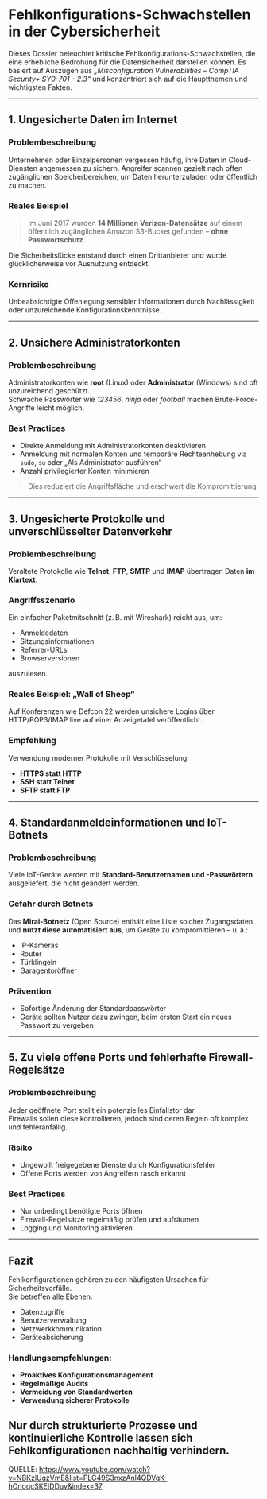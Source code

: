 # Fehlkonfigurations-Schwachstellen in der Cybersicherheit

Dieses Dossier beleuchtet kritische Fehlkonfigurations-Schwachstellen, die eine erhebliche Bedrohung für die Datensicherheit darstellen können. Es basiert auf Auszügen aus *„Misconfiguration Vulnerabilities – CompTIA Security+ SY0-701 – 2.3“* und konzentriert sich auf die Hauptthemen und wichtigsten Fakten.

---

## 1. Ungesicherte Daten im Internet

### Problembeschreibung

Unternehmen oder Einzelpersonen vergessen häufig, ihre Daten in Cloud-Diensten angemessen zu sichern. Angreifer scannen gezielt nach offen zugänglichen Speicherbereichen, um Daten herunterzuladen oder öffentlich zu machen.

### Reales Beispiel

> Im Juni 2017 wurden **14 Millionen Verizon-Datensätze** auf einem öffentlich zugänglichen Amazon S3-Bucket gefunden – **ohne Passwortschutz**.

Die Sicherheitslücke entstand durch einen Drittanbieter und wurde glücklicherweise vor Ausnutzung entdeckt.

### Kernrisiko

Unbeabsichtigte Offenlegung sensibler Informationen durch Nachlässigkeit oder unzureichende Konfigurationskenntnisse.

---

## 2. Unsichere Administratorkonten

### Problembeschreibung

Administratorkonten wie **root** (Linux) oder **Administrator** (Windows) sind oft unzureichend geschützt.  
Schwache Passwörter wie *123456*, *ninja* oder *football* machen Brute-Force-Angriffe leicht möglich.

### Best Practices

- Direkte Anmeldung mit Administratorkonten deaktivieren
- Anmeldung mit normalen Konten und temporäre Rechteanhebung via `sudo`, `su` oder „Als Administrator ausführen“
- Anzahl privilegierter Konten minimieren

> Dies reduziert die Angriffsfläche und erschwert die Kompromittierung.

---

## 3. Ungesicherte Protokolle und unverschlüsselter Datenverkehr

### Problembeschreibung

Veraltete Protokolle wie **Telnet**, **FTP**, **SMTP** und **IMAP** übertragen Daten **im Klartext**.

### Angriffsszenario

Ein einfacher Paketmitschnitt (z. B. mit Wireshark) reicht aus, um:

- Anmeldedaten
- Sitzungsinformationen
- Referrer-URLs
- Browserversionen

auszulesen.

### Reales Beispiel: „Wall of Sheep“

Auf Konferenzen wie Defcon 22 werden unsichere Logins über HTTP/POP3/IMAP live auf einer Anzeigetafel veröffentlicht.

### Empfehlung

Verwendung moderner Protokolle mit Verschlüsselung:

- **HTTPS statt HTTP**
- **SSH statt Telnet**
- **SFTP statt FTP**

---

## 4. Standardanmeldeinformationen und IoT-Botnets

### Problembeschreibung

Viele IoT-Geräte werden mit **Standard-Benutzernamen und -Passwörtern** ausgeliefert, die nicht geändert werden.

### Gefahr durch Botnets

Das **Mirai-Botnetz** (Open Source) enthält eine Liste solcher Zugangsdaten und **nutzt diese automatisiert aus**, um Geräte zu kompromittieren – u. a.:

- IP-Kameras
- Router
- Türklingeln
- Garagentoröffner

### Prävention

- Sofortige Änderung der Standardpasswörter
- Geräte sollten Nutzer dazu zwingen, beim ersten Start ein neues Passwort zu vergeben

---

## 5. Zu viele offene Ports und fehlerhafte Firewall-Regelsätze

### Problembeschreibung

Jeder geöffnete Port stellt ein potenzielles Einfallstor dar.  
Firewalls sollen diese kontrollieren, jedoch sind deren Regeln oft komplex und fehleranfällig.

### Risiko

- Ungewollt freigegebene Dienste durch Konfigurationsfehler
- Offene Ports werden von Angreifern rasch erkannt

### Best Practices

- Nur unbedingt benötigte Ports öffnen
- Firewall-Regelsätze regelmäßig prüfen und aufräumen
- Logging und Monitoring aktivieren

---

## Fazit

Fehlkonfigurationen gehören zu den häufigsten Ursachen für Sicherheitsvorfälle.  
Sie betreffen alle Ebenen:

- Datenzugriffe
- Benutzerverwaltung
- Netzwerkkommunikation
- Geräteabsicherung

### Handlungsempfehlungen:

- **Proaktives Konfigurationsmanagement**
- **Regelmäßige Audits**
- **Vermeidung von Standardwerten**
- **Verwendung sicherer Protokolle**

Nur durch strukturierte Prozesse und kontinuierliche Kontrolle lassen sich Fehlkonfigurationen nachhaltig verhindern.
---
QUELLE: https://www.youtube.com/watch?v=NBKzlUqzVmE&list=PLG49S3nxzAnl4QDVqK-hOnoqcSKEIDDuv&index=37
